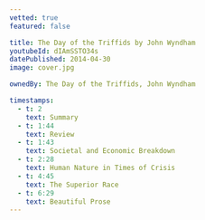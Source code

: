 ```yaml
---
vetted: true
featured: false

title: The Day of the Triffids by John Wyndham
youtubeId: dIAmSSTO34s
datePublished: 2014-04-30
image: cover.jpg

ownedBy: The Day of the Triffids, John Wyndham

timestamps:
  - t: 2
    text: Summary
  - t: 1:44
    text: Review
  - t: 1:43
    text: Societal and Economic Breakdown
  - t: 2:28
    text: Human Nature in Times of Crisis
  - t: 4:45
    text: The Superior Race
  - t: 6:29
    text: Beautiful Prose
---
```

